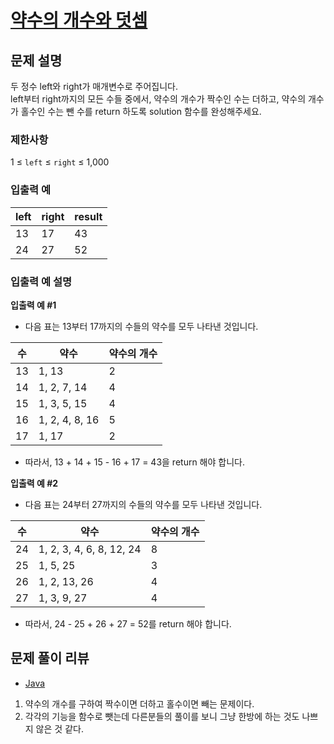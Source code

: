 # [약수의 개수와 덧셈](https://programmers.co.kr/learn/courses/30/lessons/77884)

## 문제 설명
두 정수 left와 right가 매개변수로 주어집니다.  
left부터 right까지의 모든 수들 중에서, 약수의 개수가 짝수인 수는 더하고, 약수의 개수가 홀수인 수는 뺀 수를 return 하도록 solution 함수를 완성해주세요.

### 제한사항
1 ≤ `left` ≤ `right` ≤ 1,000

### 입출력 예
|left|right|result|
|---|---|---|
|13|17|43|
|24|27|52|


### 입출력 예 설명
**입출력 예 #1**  
- 다음 표는 13부터 17까지의 수들의 약수를 모두 나타낸 것입니다.

|수|약수|약수의 개수|
|---|---|---|
|13|1, 13|2|
|14|1, 2, 7, 14|4|
|15|1, 3, 5, 15|4|
|16|1, 2, 4, 8, 16|5|
|17|1, 17|2|

- 따라서, 13 + 14 + 15 - 16 + 17 = 43을 return 해야 합니다.

**입출력 예 #2**
- 다음 표는 24부터 27까지의 수들의 약수를 모두 나타낸 것입니다.

|수|약수|약수의 개수|
|---|---|---|
|24|1, 2, 3, 4, 6, 8, 12, 24|8|
|25|1, 5, 25|3|
|26|1, 2, 13, 26|4|
|27|1, 3, 9, 27|4|

- 따라서, 24 - 25 + 26 + 27 = 52를 return 해야 합니다.

## 문제 풀이 리뷰
- [Java](./Solution.java)
1. 약수의 개수를 구하여 짝수이면 더하고 홀수이면 빼는 문제이다.
2. 각각의 기능을 함수로 뺏는데 다른분들의 풀이를 보니 그냥 한방에 하는 것도 나쁘지 않은 것 같다.